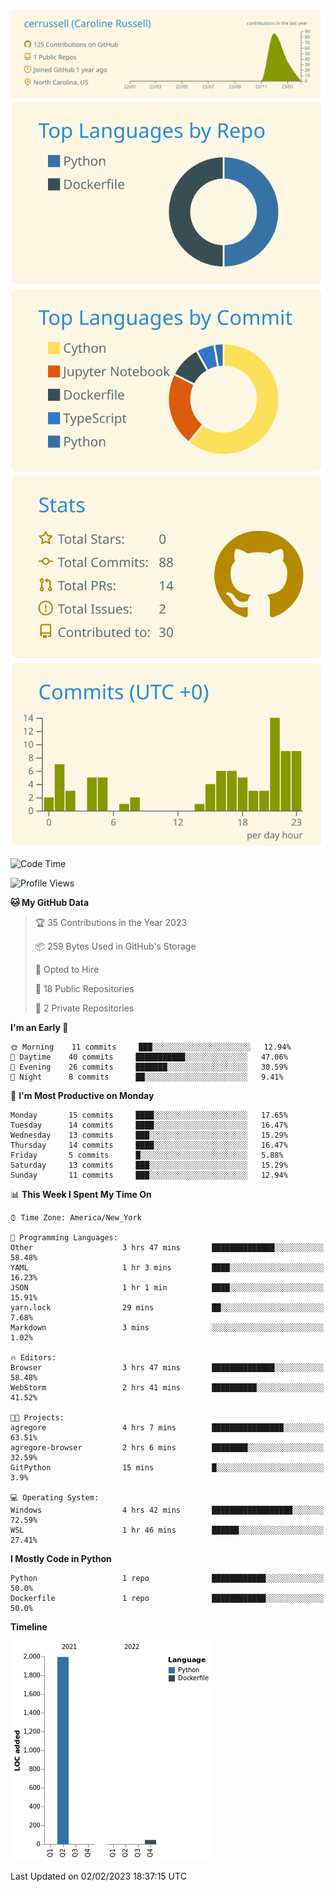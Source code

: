 
[![](https://raw.githubusercontent.com/cerrussell/cerrussell/master/profile-summary-card-output/solarized/0-profile-details.svg)](https://github.com/vn7n24fzkq/github-profile-summary-cards)
[![](https://raw.githubusercontent.com/cerrussell/cerrussell/master/profile-summary-card-output/solarized/1-repos-per-language.svg)](https://github.com/vn7n24fzkq/github-profile-summary-cards) [![](https://raw.githubusercontent.com/cerrussell/cerrussell/master/profile-summary-card-output/solarized/2-most-commit-language.svg)](https://github.com/vn7n24fzkq/github-profile-summary-cards)
[![](https://raw.githubusercontent.com/cerrussell/cerrussell/master/profile-summary-card-output/solarized/3-stats.svg)](https://github.com/vn7n24fzkq/github-profile-summary-cards) [![](https://raw.githubusercontent.com/cerrussell/cerrussell/master/profile-summary-card-output/solarized/4-productive-time.svg)](https://github.com/vn7n24fzkq/github-profile-summary-cards)

<!--START_SECTION:waka-->
![Code Time](http://img.shields.io/badge/Code%20Time-30%20hrs%2036%20mins-blue)

![Profile Views](http://img.shields.io/badge/Profile%20Views-56-blue)

**🐱 My GitHub Data** 

> 🏆 35 Contributions in the Year 2023
 > 
> 📦 259 Bytes Used in GitHub's Storage 
 > 
> 💼 Opted to Hire
 > 
> 📜 18 Public Repositories 
 > 
> 🔑 2 Private Repositories  
 > 
**I'm an Early 🐤** 

```text
🌞 Morning    11 commits     ███░░░░░░░░░░░░░░░░░░░░░░   12.94% 
🌆 Daytime    40 commits     ███████████░░░░░░░░░░░░░░   47.06% 
🌃 Evening    26 commits     ███████░░░░░░░░░░░░░░░░░░   30.59% 
🌙 Night      8 commits      ██░░░░░░░░░░░░░░░░░░░░░░░   9.41%

```
📅 **I'm Most Productive on Monday** 

```text
Monday       15 commits     ████░░░░░░░░░░░░░░░░░░░░░   17.65% 
Tuesday      14 commits     ████░░░░░░░░░░░░░░░░░░░░░   16.47% 
Wednesday    13 commits     ███░░░░░░░░░░░░░░░░░░░░░░   15.29% 
Thursday     14 commits     ████░░░░░░░░░░░░░░░░░░░░░   16.47% 
Friday       5 commits      █░░░░░░░░░░░░░░░░░░░░░░░░   5.88% 
Saturday     13 commits     ███░░░░░░░░░░░░░░░░░░░░░░   15.29% 
Sunday       11 commits     ███░░░░░░░░░░░░░░░░░░░░░░   12.94%

```


📊 **This Week I Spent My Time On** 

```text
⌚︎ Time Zone: America/New_York

💬 Programming Languages: 
Other                    3 hrs 47 mins       ██████████████░░░░░░░░░░░   58.48% 
YAML                     1 hr 3 mins         ████░░░░░░░░░░░░░░░░░░░░░   16.23% 
JSON                     1 hr 1 min          ████░░░░░░░░░░░░░░░░░░░░░   15.91% 
yarn.lock                29 mins             ██░░░░░░░░░░░░░░░░░░░░░░░   7.68% 
Markdown                 3 mins              ░░░░░░░░░░░░░░░░░░░░░░░░░   1.02%

🔥 Editors: 
Browser                  3 hrs 47 mins       ██████████████░░░░░░░░░░░   58.48% 
WebStorm                 2 hrs 41 mins       ██████████░░░░░░░░░░░░░░░   41.52%

🐱‍💻 Projects: 
agregore                 4 hrs 7 mins        ████████████████░░░░░░░░░   63.51% 
agregore-browser         2 hrs 6 mins        ████████░░░░░░░░░░░░░░░░░   32.59% 
GitPython                15 mins             █░░░░░░░░░░░░░░░░░░░░░░░░   3.9%

💻 Operating System: 
Windows                  4 hrs 42 mins       ██████████████████░░░░░░░   72.59% 
WSL                      1 hr 46 mins        ██████░░░░░░░░░░░░░░░░░░░   27.41%

```

**I Mostly Code in Python** 

```text
Python                   1 repo              ████████████░░░░░░░░░░░░░   50.0% 
Dockerfile               1 repo              ████████████░░░░░░░░░░░░░   50.0%

```


**Timeline**

![Chart not found](https://raw.githubusercontent.com/cerrussell/cerrussell/master/charts/bar_graph.png) 


 Last Updated on 02/02/2023 18:37:15 UTC
<!--END_SECTION:waka-->
